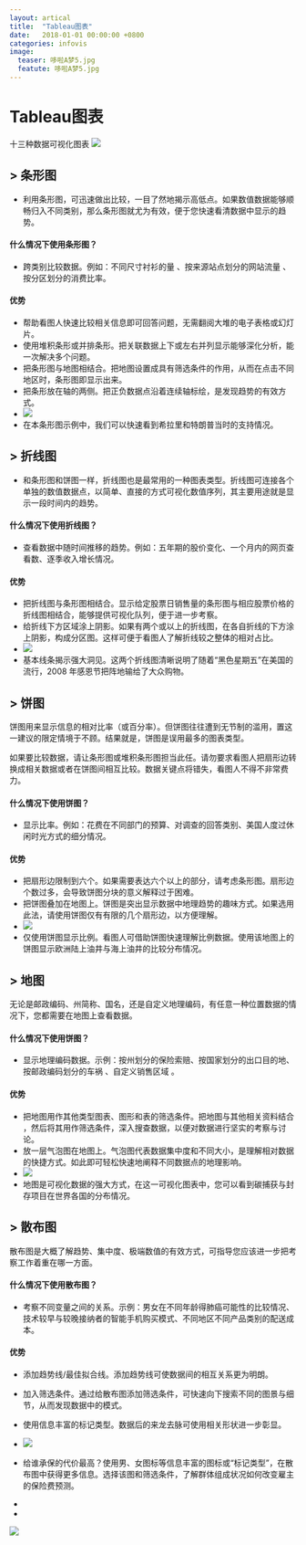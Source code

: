 ```yaml
---
layout: artical
title:  "Tableau图表"
date:   2018-01-01 00:00:00 +0800
categories: infovis
image: 
  teaser: 哆啦A梦5.jpg
  featute: 哆啦A梦5.jpg
---
```





# Tableau图表
  十三种数据可视化图表
<img src="https://maytowo.github.io/images/T1.png">
  
## > 条形图
 + 利用条形图，可迅速做出比较，一目了然地揭示高低点。如果数值数据能够顺畅归入不同类别，那么条形图就尤为有效，便于您快速看清数据中显示的趋势。
#### 什么情况下使用条形图？
 + 跨类别比较数据。例如：不同尺寸衬衫的量 、按来源站点划分的网站流量 、按分区划分的消费比率。
#### 优势
+ 帮助看图人快速比较相关信息即可回答问题，无需翻阅大堆的电子表格或幻灯片。
+ 使用堆积条形或并排条形。把关联数据上下或左右并列显示能够深化分析，能一次解决多个问题。
+ 把条形图与地图相结合。把地图设置成具有筛选条件的作用，从而在点击不同地区时，条形图即显示出来。
+ 把条形放在轴的两侧。把正负数据点沿着连续轴标绘，是发现趋势的有效方式。
+ <img src="https://maytowo.github.io/images/T2.png">
+ 在本条形图示例中，我们可以快速看到希拉里和特朗普当时的支持情况。

## > 折线图
+ 和条形图和饼图一样，折线图也是最常用的一种图表类型。折线图可连接各个单独的数值数据点，以简单、直接的方式可视化数值序列，其主要用途就是显示一段时间内的趋势。

#### 什么情况下使用折线图？
+ 查看数据中随时间推移的趋势。例如：五年期的股价变化、一个月内的网页查看数、逐季收入增长情况。
#### 优势
+ 把折线图与条形图相结合。显示给定股票日销售量的条形图与相应股票价格的折线图相结合，能够提供可视化队列，便于进一步考察。
+ 给折线下方区域涂上阴影。如果有两个或以上的折线图，在各自折线的下方涂上阴影，构成分区图。这样可便于看图人了解折线较之整体的相对占比。
+ <img src="https://maytowo.github.io/images/折线图.jpg">
+ 基本线条揭示强大洞见。这两个折线图清晰说明了随着“黑色星期五”在美国的流行，2008 年感恩节把阵地输给了大众购物。

## > 饼图
饼图用来显示信息的相对比率（或百分率）。但饼图往往遭到无节制的滥用，置这一建议的限定情境于不顾。结果就是，饼图是误用最多的图表类型。

如果要比较数据，请让条形图或堆积条形图担当此任。请勿要求看图人把扇形边转换成相关数据或者在饼图间相互比较。数据关键点将错失，看图人不得不非常费力。


#### 什么情况下使用饼图？
+ 显示比率。例如：花费在不同部门的预算、对调查的回答类别、美国人度过休闲时光方式的细分情况。

#### 优势
+ 把扇形边限制到六个。如果需要表达六个以上的部分，请考虑条形图。扇形边个数过多，会导致饼图分块的意义解释过于困难。
+ 把饼图叠加在地图上。饼图是突出显示数据中地理趋势的趣味方式。如果选用此法，请使用饼图仅有有限的几个扇形边，以方便理解。
+ <img src="https://maytowo.github.io/images/饼图.jpg">
+ 仅使用饼图显示比例。看图人可借助饼图快速理解比例数据。使用该地图上的饼图显示欧洲陆上油井与海上油井的比较分布情况。


## > 地图
无论是邮政编码、州简称、国名，还是自定义地理编码，有任意一种位置数据的情况下，您都需要在地图上查看数据。

#### 什么情况下使用饼图？
+ 显示地理编码数据。示例：按州划分的保险索赔、按国家划分的出口目的地、按邮政编码划分的车祸 、自定义销售区域 。

#### 优势
+ 把地图用作其他类型图表、图形和表的筛选条件。把地图与其他相关资料结合 ，然后将其用作筛选条件，深入搜查数据，以便对数据进行坚实的考察与讨论。
+ 放一层气泡图在地图上。气泡图代表数据集中度和不同大小，是理解相对数据的快捷方式。如此即可轻松快速地阐释不同数据点的地理影响。
+ <img src="https://maytowo.github.io/images/地图.jpg">
+ 地图是可视化数据的强大方式，在这一可视化图表中，您可以看到碳捕获与封存项目在世界各国的分布情况。
 

## > 散布图
散布图是大概了解趋势、集中度、极端数值的有效方式，可指导您应该进一步把考察工作着重在哪一方面。

#### 什么情况下使用散布图？
+ 考察不同变量之间的关系。示例：男女在不同年龄得肺癌可能性的比较情况、技术较早与较晚接纳者的智能手机购买模式、不同地区不同产品类别的配送成本。

#### 优势
+ 添加趋势线/最佳拟合线。添加趋势线可使数据间的相互关系更为明朗。
+ 加入筛选条件。通过给散布图添加筛选条件，可快速向下搜索不同的图景与细节，从而发现数据中的模式。
+ 使用信息丰富的标记类型。数据后的来龙去脉可使用相关形状进一步彰显。
+  <img src="https://maytowo.github.io/images/散布图.jpg">
+  给谁承保的代价最高？使用男、女图标等信息丰富的图标或“标记类型”，在散布图中获得更多信息。选择该图和筛选条件，了解群体组成状况如何改变雇主的保险费预测。 







 + 
 + 
 <img src="https://maytowo.github.io/images/33.gif">